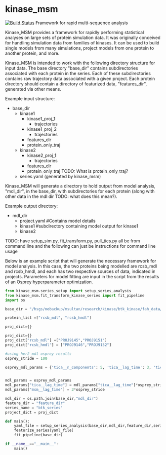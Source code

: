 # kinase_msm
[![Build Status](https://travis-ci.org/msultan/kinase_msm.svg?branch=master)](https://travis-ci.org/msultan/kinase_msm)
Framework for rapid multi-sequence analysis

Kinase_MSM provides a framework for rapidly performing statistical analyses on large sets of protein simulation data. It was originally conceived for handling simulation data from families of kinases. It can be used to build single models from many simulations, project models from one protein to another protein, and more.

Kinase_MSM is intended to work with the following directory structure for input data. The base directory "base_dir" contains subdirectories associated with each protein in the series. Each of these subdirectories contains raw trajectory data associated with a given project. Each protein directory should contain a directory of featurized data, "features_dir", generated via other means.

Example input structure:

+ base_dir 
  + kinase1
    + kinase1_proj_1 
       + trajectories 
    + kinase1_proj_2
       + trajectories 
    + features_dir 
    + protein_only_traj 
  + kinase2
    + kinase2_proj_1 
       + trajectories 
    + features_dir 
    + protein_only_traj TODO: What is protein_only_traj?
  + series.yaml (generated by kinase_msm)

Kinase_MSM will generate a directory to hold output from model analysis, "mdl_dir", in the base_dir, with subdirectories for each protein (along with other data in the mdl dir TODO: what does this mean?).

Example output directory:
  
+ mdl_dir
   + project.yaml #Contains model details
   + kinase1 #subdirectory containing model output for kinase1
   + kinase2

TODO: have setup_sim.py, fit_transform.py, pull_tics.py all be from command line and the following can just be instructions for command line usage

Below is an example script that will generate the necessary framework for model analysis.  In this case, the two proteins being modelled are rcsb_mdl and rcsb_hmdl, and each has two respective sources of data, indicated in projects. Parameters for model fitting are input in the script from the results of an Osprey hyperparameter optimization.
 
``` python
from kinase_msm.series_setup import setup_series_analysis
from kinase_msm.fit_transform_kinase_series import fit_pipeline
import os 

base_dir = "/hsgs/nobackup/msultan/research/kinase/btk_kinase/fah_data/rcsb"

protein_list =["rcsb_mdl", "rcsb_hmdl"]

proj_dict={}

proj_dict={}
proj_dict["rcsb_mdl"] =["PROJ9145","PROJ9151"]
proj_dict["rcsb_hmdl"] = ["PROJ9146","PROJ9152"]

#using her2 mdl osprey results
osprey_stride = 100 

osprey_mdl_params = {'tica__n_components': 5, 'tica__lag_time': 3, 'tica__weighted_transform': True, 'tica__shrinkage': None, 'cluster__n_clusters': 500}


mdl_params = osprey_mdl_params
mdl_params["tica__lag_time"] = mdl_params["tica__lag_time"]*osprey_stride
mdl_params["msm__lag_time"] = 3*osprey_stride

mdl_dir = os.path.join(base_dir,"mdl_dir")
feature_dir = "feature_dir"
series_name = "btk_series"
project_dict = proj_dict

def main():
    yaml_file = setup_series_analysis(base_dir,mdl_dir,feature_dir,series_name,protein_list, proj_dict, mdl_params)
    featurize_series(yaml_file)
    fit_pipeline(base_dir)

if __name__=="__main__":
    main()

```
